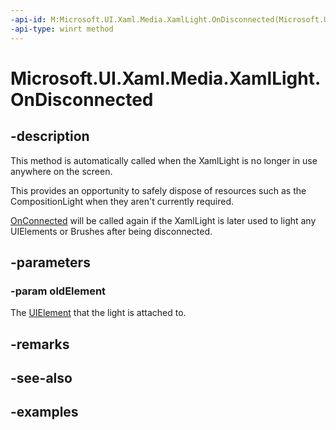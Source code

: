 ```yaml
---
-api-id: M:Microsoft.UI.Xaml.Media.XamlLight.OnDisconnected(Microsoft.UI.Xaml.UIElement)
-api-type: winrt method
---
```


<!-- Method syntax.
virtual protected void XamlLight.OnDisconnected(UIElement oldElement)
-->

# Microsoft.UI.Xaml.Media.XamlLight.OnDisconnected


## -description

This method is automatically called when the XamlLight is no longer in use anywhere on the screen.

This provides an opportunity to safely dispose of resources such as the CompositionLight when they aren't currently required.

[OnConnected](xamllight_onconnected_1226595460.md) will be called again if the XamlLight is later used to light any UIElements or Brushes after being disconnected.

## -parameters

### -param oldElement

The [UIElement](/uwp/api/Windows.UI.Xaml.UIElement) that the light is attached to.

## -remarks

## -see-also

## -examples

